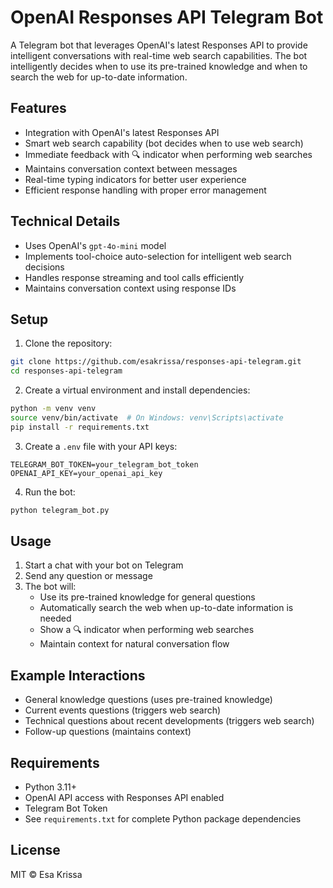 # OpenAI Responses API Telegram Bot

A Telegram bot that leverages OpenAI's latest Responses API to provide intelligent conversations with real-time web search capabilities. The bot intelligently decides when to use its pre-trained knowledge and when to search the web for up-to-date information.

## Features

- Integration with OpenAI's latest Responses API
- Smart web search capability (bot decides when to use web search)
- Immediate feedback with 🔍 indicator when performing web searches
- Maintains conversation context between messages
- Real-time typing indicators for better user experience
- Efficient response handling with proper error management

## Technical Details

- Uses OpenAI's `gpt-4o-mini` model
- Implements tool-choice auto-selection for intelligent web search decisions
- Handles response streaming and tool calls efficiently
- Maintains conversation context using response IDs

## Setup

1. Clone the repository:
```bash
git clone https://github.com/esakrissa/responses-api-telegram.git
cd responses-api-telegram
```

2. Create a virtual environment and install dependencies:
```bash
python -m venv venv
source venv/bin/activate  # On Windows: venv\Scripts\activate
pip install -r requirements.txt
```

3. Create a `.env` file with your API keys:
```
TELEGRAM_BOT_TOKEN=your_telegram_bot_token
OPENAI_API_KEY=your_openai_api_key
```

4. Run the bot:
```bash
python telegram_bot.py
```

## Usage

1. Start a chat with your bot on Telegram
2. Send any question or message
3. The bot will:
   - Use its pre-trained knowledge for general questions
   - Automatically search the web when up-to-date information is needed
   - Show a 🔍 indicator when performing web searches
   - Maintain context for natural conversation flow

## Example Interactions

- General knowledge questions (uses pre-trained knowledge)
- Current events questions (triggers web search)
- Technical questions about recent developments (triggers web search)
- Follow-up questions (maintains context)

## Requirements

- Python 3.11+
- OpenAI API access with Responses API enabled
- Telegram Bot Token
- See `requirements.txt` for complete Python package dependencies

## License

MIT © Esa Krissa 
